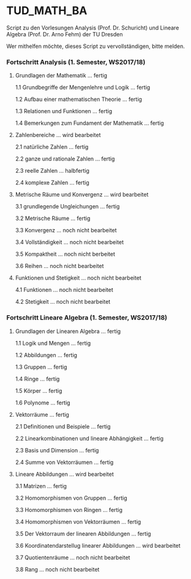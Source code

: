 # TUD_MATH_BA
Script zu den Vorlesungen Analysis (Prof. Dr. Schuricht) und Lineare Algebra (Prof. Dr. Arno Fehm) der TU Dresden

Wer mithelfen möchte, dieses Script zu vervollständigen, bitte melden.

### Fortschritt Analysis (1. Semester, WS2017/18)
1. Grundlagen der Mathematik ... fertig

   1.1 Grundbegriffe der Mengenlehre und Logik ... fertig
  
   1.2 Aufbau einer mathematischen Theorie ... fertig
  
   1.3 Relationen und Funktionen ... fertig
  
   1.4 Bemerkungen zum Fundament der Mathematik ... fertig
  

2. Zahlenbereiche ... wird bearbeitet

   2.1 natürliche Zahlen ... fertig
  
   2.2 ganze und rationale Zahlen ... fertig
  
   2.3 reelle Zahlen ... halbfertig
   
   2.4 komplexe Zahlen ... fertig
   
3. Metrische Räume und Konvergenz ... wird bearbeitet
   
   3.1 grundlegende Ungleichungen ... fertig
   
   3.2 Metrische Räume ... fertig
   
   3.3 Konvergenz ... noch nicht bearbeitet
   
   3.4 Vollständigkeit ... noch nicht bearbeitet
   
   3.5 Kompaktheit ... noch nicht berbeitet
   
   3.6 Reihen ... noch nicht bearbeitet
   
4. Funktionen und Stetigkeit ... noch nicht bearbeitet
   
   4.1 Funktionen ... noch nicht bearbeitet
   
   4.2 Stetigkeit ... noch nicht bearbeitet
  
### Fortschritt Lineare Algebra (1. Semester, WS2017/18)
1. Grundlagen der Linearen Algebra ... fertig

   1.1 Logik und Mengen ... fertig
       
   1.2 Abbildungen ... fertig
   
   1.3 Gruppen ... fertig
   
   1.4 Ringe ... fertig
   
   1.5 Körper ... fertig
   
   1.6 Polynome ... fertig
   
2. Vektorräume ... fertig

   2.1 Definitionen und Beispiele ... fertig
   
   2.2 Linearkombinationen und lineare Abhängigkeit ... fertig
   
   2.3 Basis und Dimension ... fertig
   
   2.4 Summe von Vektorräumen ... fertig
   
3. Lineare Abbildungen ... wird bearbeitet

   3.1 Matrizen ... fertig
   
   3.2 Homomorphismen von Gruppen ... fertig
   
   3.3 Homomorphismen von Ringen ... fertig
   
   3.4 Homomorphismen von Vektorräumen ... fertig
   
   3.5 Der Vektorraum der linearen Abbildungen ... fertig
   
   3.6 Koordinatendarstellug linearer Abbildungen ... wird bearbeitet

   3.7 Quotientenräume ... noch nicht bearbeitet
   
   3.8 Rang ... noch nicht bearbeitet
